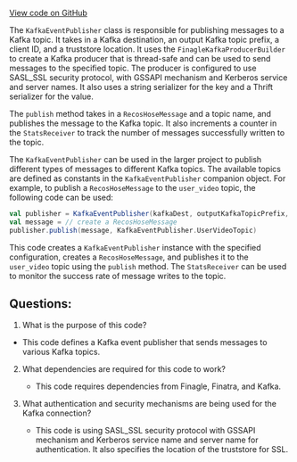 [View code on GitHub](https://github.com/misbahsy/the-algorithm/recos-injector/server/src/main/scala/com/twitter/recosinjector/publishers/KafkaEventPublisher.scala)

The `KafkaEventPublisher` class is responsible for publishing messages to a Kafka topic. It takes in a Kafka destination, an output Kafka topic prefix, a client ID, and a truststore location. It uses the `FinagleKafkaProducerBuilder` to create a Kafka producer that is thread-safe and can be used to send messages to the specified topic. The producer is configured to use SASL_SSL security protocol, with GSSAPI mechanism and Kerberos service and server names. It also uses a string serializer for the key and a Thrift serializer for the value.

The `publish` method takes in a `RecosHoseMessage` and a topic name, and publishes the message to the Kafka topic. It also increments a counter in the `StatsReceiver` to track the number of messages successfully written to the topic.

The `KafkaEventPublisher` can be used in the larger project to publish different types of messages to different Kafka topics. The available topics are defined as constants in the `KafkaEventPublisher` companion object. For example, to publish a `RecosHoseMessage` to the `user_video` topic, the following code can be used:

```scala
val publisher = KafkaEventPublisher(kafkaDest, outputKafkaTopicPrefix, clientId, truststoreLocation)
val message = // create a RecosHoseMessage
publisher.publish(message, KafkaEventPublisher.UserVideoTopic)
``` 

This code creates a `KafkaEventPublisher` instance with the specified configuration, creates a `RecosHoseMessage`, and publishes it to the `user_video` topic using the `publish` method. The `StatsReceiver` can be used to monitor the success rate of message writes to the topic.
## Questions: 
 1. What is the purpose of this code?
   - This code defines a Kafka event publisher that sends messages to various Kafka topics.

2. What dependencies are required for this code to work?
   - This code requires dependencies from Finagle, Finatra, and Kafka.

3. What authentication and security mechanisms are being used for the Kafka connection?
   - This code is using SASL_SSL security protocol with GSSAPI mechanism and Kerberos service name and server name for authentication. It also specifies the location of the truststore for SSL.